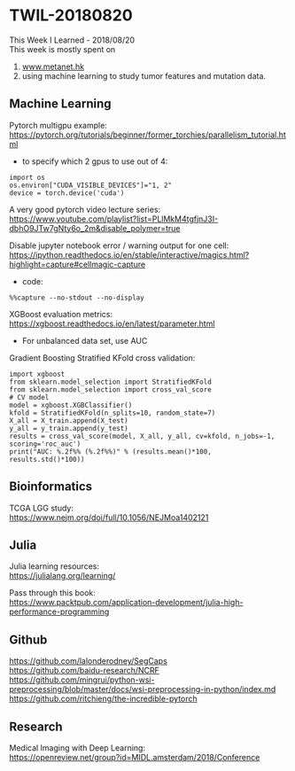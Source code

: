 # TWIL-20180820
This Week I Learned - 2018/08/20  
This week is mostly spent on 
1. www.metanet.hk
2. using machine learning to study tumor features and mutation data.

## Machine Learning
Pytorch multigpu example:  
https://pytorch.org/tutorials/beginner/former_torchies/parallelism_tutorial.html
* to specify which 2 gpus to use out of 4:  
```
import os
os.environ["CUDA_VISIBLE_DEVICES"]="1, 2"
device = torch.device('cuda')
```


A very good pytorch video lecture series:  
https://www.youtube.com/playlist?list=PLlMkM4tgfjnJ3I-dbhO9JTw7gNty6o_2m&disable_polymer=true


Disable jupyter notebook error / warning output for one cell:  
https://ipython.readthedocs.io/en/stable/interactive/magics.html?highlight=capture#cellmagic-capture
* code:  
```
%%capture --no-stdout --no-display
```


XGBoost evaluation metrics:  
https://xgboost.readthedocs.io/en/latest/parameter.html
* For unbalanced data set, use AUC


Gradient Boosting Stratified KFold cross validation:
```
import xgboost
from sklearn.model_selection import StratifiedKFold
from sklearn.model_selection import cross_val_score
# CV model
model = xgboost.XGBClassifier()
kfold = StratifiedKFold(n_splits=10, random_state=7)
X_all = X_train.append(X_test)
y_all = y_train.append(y_test)
results = cross_val_score(model, X_all, y_all, cv=kfold, n_jobs=-1, scoring='roc_auc')
print("AUC: %.2f%% (%.2f%%)" % (results.mean()*100, results.std()*100))
```

## Bioinformatics
TCGA LGG study:  
https://www.nejm.org/doi/full/10.1056/NEJMoa1402121

## Julia
Julia learning resources:  
https://julialang.org/learning/

Pass through this book:  
https://www.packtpub.com/application-development/julia-high-performance-programming

## Github
https://github.com/lalonderodney/SegCaps  
https://github.com/baidu-research/NCRF  
https://github.com/mingrui/python-wsi-preprocessing/blob/master/docs/wsi-preprocessing-in-python/index.md  
https://github.com/ritchieng/the-incredible-pytorch  

## Research
Medical Imaging with Deep Learning:  
https://openreview.net/group?id=MIDL.amsterdam/2018/Conference
